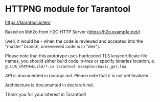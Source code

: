 # HTTPNG module for Tarantool

https://tarantool.io/en/

Based on libh2o from H2O HTTP Server (https://h2o.examp1e.net/)

(well, it would be - when the code is reviewed and accepted
into the "master" branch; unreviewed code is in "dev").

Please note that this prototype uses hardcoded TLS key/certificate file names,
you should either build code in-tree or specify binaries location, e. g.
`LUA_CPATH=build/?.so tarantool examples/basic_get.lua`

API is documented in doc/api.md. Please note that it is not yet finalized.

Architecture is documented in doc/arch.md.

Thank you for your interest in Tarantool!
